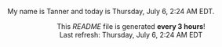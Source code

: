 My name is Tanner and today is Thursday, July 6, 2:24 AM EDT.

<p align="center">This <i>README</i> file is generated <b>every 3 hours</b>!</br>Last refresh: Thursday, July 6, 2:24 AM EDT<br /></p>
